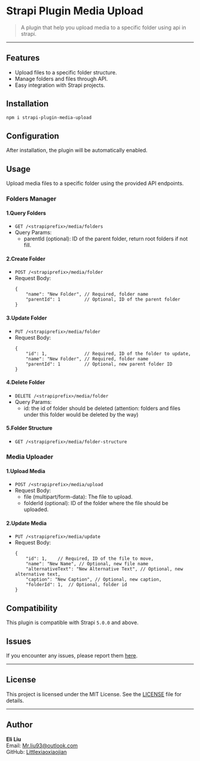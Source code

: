 # Strapi Plugin Media Upload

> A plugin that help you upload media to a specific folder using api in strapi.

---

## Features

- Upload files to a specific folder structure.
- Manage folders and files through API.
- Easy integration with Strapi projects.

## Installation
```bash
npm i strapi-plugin-media-upload
```

## Configuration
After installation, the plugin will be automatically enabled.

## Usage

Upload media files to a specific folder using the provided API endpoints.

### Folders Manager
#### 1.Query Folders
- `GET /<strapiprefix>/media/folders`
- Query Params: 
  - parentId (optional): ID of the parent folder, return root folders if not fill.

#### 2.Create Folder
- `POST /<strapiprefix>/media/folder`
- Request Body: 
    ```
    {
        "name": "New Folder", // Required, folder name
        "parentId": 1         // Optional, ID of the parent folder
    }
    ```

#### 3.Update Folder
- `PUT /<strapiprefix>/media/folder`
- Request Body: 
    ```
    {
        "id": 1,              // Required, ID of the folder to update,
        "name": "New Folder", // Required, folder name
        "parentId": 1         // Optional, new parent folder ID
    }
    ```

#### 4.Delete Folder
- `DELETE /<strapiprefix>/media/folder`
- Query Params: 
  - id: the id of folder should be deleted (attention: folders and files under this folder would be deleted by the way)

#### 5.Folder Structure
- `GET /<strapiprefix>/media/folder-structure`

### Media Uploader
#### 1.Upload Media
- `POST /<strapiprefix>/media/upload`
- Request Body:
  - file (multipart/form-data): The file to upload.
  - folderId (optional): ID of the folder where the file should be uploaded.

#### 2.Update Media
- `PUT /<strapiprefix>/media/update`
- Request Body: 
    ```
    {
        "id": 1,    // Required, ID of the file to move,
        "name": "New Name", // Optional, new file name
        "alternativeText": "New Alternative Text", // Optional, new alternative text,
        "caption": "New Caption", // Optional, new caption,
        "folderId": 1,  // Optional, folder id
    }
    ```

## Compatibility

This plugin is compatible with Strapi `5.0.0` and above.

## Issues

If you encounter any issues, please report them [here](https://woa.com/intl/intl_cgi/strapi-plugin-media-upload/issues).

---

## License

This project is licensed under the MIT License. See the [LICENSE](./LICENSE) file for details.

---

## Author

**Eli Liu**  
Email: [Mr.liu93@outlook.com](mailto:Mr.liu93@outlook.com)  
GitHub: [Littlexiaoxiaojian](https://github.com/Littlexiaoxiaojian)
